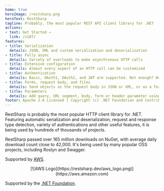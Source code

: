 ```yaml
---
home: true
heroImage: /restsharp.png
heroText: RestSharp
tagline: Probably, the most popular REST API client library for .NET
actions:
- text: Get Started →
  link: /v107/
features:
- title: Serialization
  details: JSON, XML and custom serialization and deserialization
- title: Fully async
  details: Variety of overloads to make asynchronous HTTP calls
- title: Extensive configuration
  details: Almost every aspect of an HTTP call can be customized
- title: Authentication
  details: Basic, OAuth1, OAuth2, and JWT are supported. Not enough? Write your own!
- title: Forms, request body, and files
  details: Send objects as the request body in JSON or XML, or as a form. Upload and download files as bytes or as streams.
- title: Parameters
  details: Add query, URL segment, body, form or header parameter using an easy and fluent API
footer: Apache 2.0 Licensed | Copyright (c) .NET Foundation and Contributors
---
```


RestSharp is probably the most popular HTTP client library for .NET. Featuring automatic serialization and deserialization, request and response type detection, variety of authentications and other useful features, it is being used by hundreds of thousands of projects.

RestSharp passed over 165 million downloads on NuGet, with average daily download count close to 42,000. It's being used by many popular OSS projects, including Roslyn and Swagger.

Supported by [AWS](https://aws.amazon.com/developer/language/net/solutions/).
<div style="text-align: center;">[![AWS Logo](https://restsharp.dev/aws_logo.png)](https://aws.amazon.com)</div>

Supported by the [.NET Foundation](https://dotnetfoundation.org).
